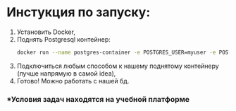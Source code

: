 # Инстукция по запуску:
1. Установить Docker,
2. Поднять Postgresql контейнер:
   ```bash
   docker run --name postgres-container -e POSTGRES_USER=myuser -e POSTGRES_PASSWORD=mypassword -e POSTGRES_DB=mydatabase -p 5432:5432 -d postgres
   ```
3. Подключиться любым способом к нашему поднятому контейнеру (лучше напрямую в самой idea),
4. Готово! Можно работать с нашей бд.


### *Условия задач находятся на учебной платформе
